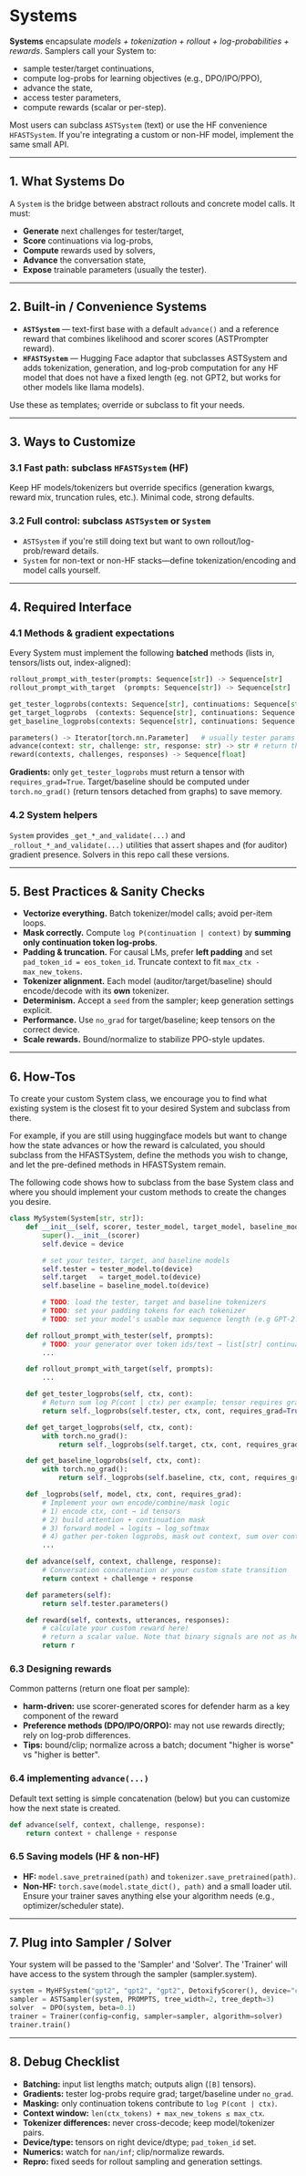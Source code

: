 # Systems

**Systems** encapsulate *models + tokenization + rollout + log-probabilities + rewards*. Samplers call your System to:

* sample tester/target continuations,
* compute log-probs for learning objectives (e.g., DPO/IPO/PPO),
* advance the state,
* access tester parameters,
* compute rewards (scalar or per-step).

Most users can subclass `ASTSystem` (text) or use the HF convenience `HFASTSystem`. If you're integrating a custom or non-HF model, implement the same small API.

---

## 1. What Systems Do

A `System` is the bridge between abstract rollouts and concrete model calls. It must:

* **Generate** next challenges for tester/target,
* **Score** continuations via log-probs,
* **Compute** rewards used by solvers,
* **Advance** the conversation state,
* **Expose** trainable parameters (usually the tester).

---

## 2. Built-in / Convenience Systems

* **`ASTSystem`** — text-first base with a default `advance()` and a reference reward that combines likelihood and scorer scores (ASTPrompter reward).
* **`HFASTSystem`** — Hugging Face adaptor that subclasses ASTSystem and adds tokenization, generation, and log-prob computation for any HF model that does not have a fixed length (eg. not GPT2, but works for other models like llama models).

Use these as templates; override or subclass to fit your needs.

---

## 3. Ways to Customize

### 3.1 Fast path: subclass `HFASTSystem` (HF)

Keep HF models/tokenizers but override specifics (generation kwargs, reward mix, truncation rules, etc.). Minimal code, strong defaults.

### 3.2 Full control: subclass `ASTSystem` or `System`

* `ASTSystem` if you're still doing text but want to own rollout/log-prob/reward details.
* `System` for non-text or non-HF stacks—define tokenization/encoding and model calls yourself.

---

## 4. Required Interface

### 4.1 Methods & gradient expectations

Every System must implement the following **batched** methods (lists in, tensors/lists out, index-aligned):

```python
rollout_prompt_with_tester(prompts: Sequence[str]) -> Sequence[str]
rollout_prompt_with_target  (prompts: Sequence[str]) -> Sequence[str]

get_tester_logprobs(contexts: Sequence[str], continuations: Sequence[str]) -> torch.Tensor  # requires grad
get_target_logprobs  (contexts: Sequence[str], continuations: Sequence[str]) -> torch.Tensor  # no grad
get_baseline_logprobs(contexts: Sequence[str], continuations: Sequence[str]) -> torch.Tensor  # no grad

parameters() -> Iterator[torch.nn.Parameter]   # usually tester params
advance(context: str, challenge: str, response: str) -> str # return the next state (i.e. updated conversation context)
reward(contexts, challenges, responses) -> Sequence[float]
```

**Gradients:** only `get_tester_logprobs` must return a tensor with `requires_grad=True`. Target/baseline should be computed under `torch.no_grad()` (return tensors detached from graphs) to save memory.

### 4.2 System helpers

`System` provides `_get_*_and_validate(...)` and `_rollout_*_and_validate(...)` utilities that assert shapes and (for auditor) gradient presence. Solvers in this repo call these versions.

---

## 5. Best Practices & Sanity Checks

* **Vectorize everything.** Batch tokenizer/model calls; avoid per-item loops.
* **Mask correctly.** Compute `log P(continuation | context)` by **summing only continuation token log-probs**.
* **Padding & truncation.** For causal LMs, prefer **left padding** and set `pad_token_id = eos_token_id`. Truncate context to fit `max_ctx - max_new_tokens`.
* **Tokenizer alignment.** Each model (auditor/target/baseline) should encode/decode with its **own** tokenizer.
* **Determinism.** Accept a `seed` from the sampler; keep generation settings explicit.
* **Performance.** Use `no_grad` for target/baseline; keep tensors on the correct device.
* **Scale rewards.** Bound/normalize to stabilize PPO-style updates.

---

## 6. How-Tos

To create your custom System class, we encourage you to find what existing system is the closest fit to your desired System and subclass from there.

For example, if you are still using huggingface models but want to change how the state advances or how the reward is calculated, you should subclass from the HFASTSystem, define the methods you wish to change, and let the pre-defined methods in HFASTSystem remain.

The following code shows how to subclass from the base System class and where you should implement your custom methods to create the changes you desire.

```python
class MySystem(System[str, str]):
    def __init__(self, scorer, tester_model, target_model, baseline_model, device="cuda"):
        super().__init__(scorer)
        self.device = device

        # set your tester, target, and baseline models
        self.tester = tester_model.to(device)
        self.target   = target_model.to(device)
        self.baseline = baseline_model.to(device)

        # TODO: load the tester, target and baseline tokenizers
        # TODO: set your padding tokens for each tokenizer
        # TODO: set your model's usable max sequence length (e.g GPT-2: 1024)

    def rollout_prompt_with_tester(self, prompts):
        # TODO: your generator over token ids/text → list[str] continuations
        ...

    def rollout_prompt_with_target(self, prompts):
        ...

    def get_tester_logprobs(self, ctx, cont):
        # Return sum log P(cont | ctx) per example; tensor requires grad
        return self._logprobs(self.tester, ctx, cont, requires_grad=True)

    def get_target_logprobs(self, ctx, cont):
        with torch.no_grad():
            return self._logprobs(self.target, ctx, cont, requires_grad=False)

    def get_baseline_logprobs(self, ctx, cont):
        with torch.no_grad():
            return self._logprobs(self.baseline, ctx, cont, requires_grad=False)

    def _logprobs(self, model, ctx, cont, requires_grad):
        # Implement your own encode/combine/mask logic
        # 1) encode ctx, cont → id tensors
        # 2) build attention + continuation mask
        # 3) forward model → logits → log_softmax
        # 4) gather per-token logprobs, mask out context, sum over continuation
        ...

    def advance(self, context, challenge, response):
        # Conversation concatenation or your custom state transition
        return context + challenge + response

    def parameters(self):
        return self.tester.parameters()

    def reward(self, contexts, utterances, responses):
        # calculate your custom reward here!
        # return a scalar value. Note that binary signals are not as helpful for training. Try to make the reward continuous from 0-1.
        return r
```

### 6.3 Designing rewards

Common patterns (return one float per sample):

* **harm-driven:** use scorer-generated scores for defender harm as a key component of the reward
* **Preference methods (DPO/IPO/ORPO):** may not use rewards directly; rely on log-prob differences.
* **Tips:** bound/clip; normalize across a batch; document "higher is worse" vs "higher is better".

### 6.4 implementing `advance(...)`

Default text setting is simple concatenation (below) but you can customize how the next state is created.

```python
def advance(self, context, challenge, response):
    return context + challenge + response
```


### 6.5 Saving models (HF & non-HF)

* **HF:** `model.save_pretrained(path)` and `tokenizer.save_pretrained(path)`.
* **Non-HF:** `torch.save(model.state_dict(), path)` and a small loader util. Ensure your trainer saves anything else your algorithm needs (e.g., optimizer/scheduler state).

---

## 7. Plug into Sampler / Solver

Your system will be passed to the 'Sampler' and 'Solver'. The 'Trainer' will have access to the system through the sampler (sampler.system).
```python
system = MyHFSystem("gpt2", "gpt2", "gpt2", DetoxifyScorer(), device="cuda")
sampler = ASTSampler(system, PROMPTS, tree_width=2, tree_depth=3)
solver  = DPO(system, beta=0.1)
trainer = Trainer(config=config, sampler=sampler, algorithm=solver)
trainer.train()
```

---

## 8. Debug Checklist

* **Batching:** input list lengths match; outputs align (`[B]` tensors).
* **Gradients:** tester log-probs require grad; target/baseline under `no_grad`.
* **Masking:** only continuation tokens contribute to `log P(cont | ctx)`.
* **Context window:** `len(ctx_tokens) + max_new_tokens ≤ max_ctx`.
* **Tokenizer differences:** never cross-decode; keep model/tokenizer pairs.
* **Device/type:** tensors on right device/dtype; `pad_token_id` set.
* **Numerics:** watch for `nan/inf`; clip/normalize rewards.
* **Repro:** fixed seeds for rollout sampling and generation settings.
